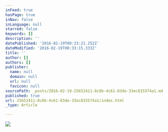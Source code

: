```yaml
---
inFeed: true
hasPage: true
inNav: false
inLanguage: null
starred: false
keywords: []
description: ''
datePublished: '2016-02-19T00:33:21.252Z'
dateModified: '2016-02-19T00:33:15.333Z'
title: ''
author: []
authors: []
publisher:
  name: null
  domain: null
  url: null
  favicon: null
sourcePath: _posts/2016-02-19-25652411-8c8b-4c61-83de-33ec815574a1.md
published: true
url: 25652411-8c8b-4c61-83de-33ec815574a1/index.html
_type: Article

---
```

![](https://the-grid-user-content.s3-us-west-2.amazonaws.com/e24d9214-2929-477c-8110-c2c49d065492.png)